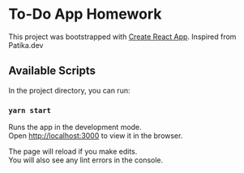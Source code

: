 # To-Do App Homework

This project was bootstrapped with [Create React App](https://github.com/facebook/create-react-app).
Inspired from Patika.dev

## Available Scripts

In the project directory, you can run:

### `yarn start`

Runs the app in the development mode.\
Open [http://localhost:3000](http://localhost:3000) to view it in the browser.

The page will reload if you make edits.\
You will also see any lint errors in the console.
